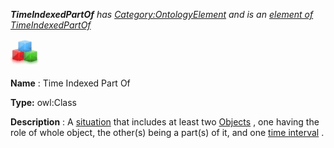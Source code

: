 ___TimeIndexedPartOf__ 
 has
 [Category:OntologyElement](../../Category/OntologyElement "Category:OntologyElement") 
 and is an
 [element of](../../Property/ElementOf "Property:ElementOf") 
[TimeIndexedPartOf](../../Submissions/TimeIndexedPartOf "Submissions:TimeIndexedPartOf")_




  





[![Class](../images/thumb/2/27/Class.gif/45px-Class.gif)](../../Image/Class.gif "Class")


__Name__ 
 : Time Indexed Part Of
 



__Type:__ 
 owl:Class
 



__Description__ 
 : A
 [situation](../../Submissions/Situation/Situation "Submissions:Situation/Situation") 
 that includes at least two
 [Objects](../../Image/ObjectProperty.gif "Submissions:TimeIndexedPartOf/Object") 
 , one having the role of whole object, the other(s) being a part(s) of it, and one
 [time interval](../../Submissions/TimeInterval/TimeInterval "Submissions:TimeInterval/TimeInterval") 
 .